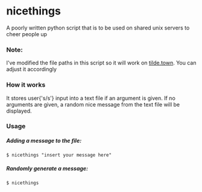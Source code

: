 # nicethings
A poorly written python script that is to be used on shared unix servers to cheer people up

### Note: 
I've modified the file paths in this script so it will work on [tilde.town](https://tilde.town). You can adjust it accordingly

### How it works
It stores user{'s/s'} input into a text file if an argument is given. If no arguments are given, a random nice message from the text file will be displayed.

### Usage
##### Adding a message to the file:
`$ nicethings "insert your message here"`
##### Randomly generate a message:
`$ nicethings`
